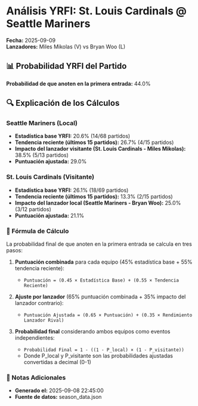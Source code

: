 # Análisis YRFI: St. Louis Cardinals @ Seattle Mariners

**Fecha:** 2025-09-09  
**Lanzadores:** Miles Mikolas (V) vs Bryan Woo (L)

## 📊 Probabilidad YRFI del Partido

**Probabilidad de que anoten en la primera entrada:** 44.0%

## 🔍 Explicación de los Cálculos

### Seattle Mariners (Local)
- **Estadística base YRFI:** 20.6% (14/68 partidos)
- **Tendencia reciente (últimos 15 partidos):** 26.7% (4/15 partidos)
- **Impacto del lanzador visitante (St. Louis Cardinals - Miles Mikolas):** 38.5% (5/13 partidos)
- **Puntuación ajustada:** 29.0%

### St. Louis Cardinals (Visitante)
- **Estadística base YRFI:** 26.1% (18/69 partidos)
- **Tendencia reciente (últimos 15 partidos):** 13.3% (2/15 partidos)
- **Impacto del lanzador local (Seattle Mariners - Bryan Woo):** 25.0% (3/12 partidos)
- **Puntuación ajustada:** 21.1%

### 📝 Fórmula de Cálculo

La probabilidad final de que anoten en la primera entrada se calcula en tres pasos:

1. **Puntuación combinada** para cada equipo (45% estadística base + 55% tendencia reciente):
   - `Puntuación = (0.45 × Estadística Base) + (0.55 × Tendencia Reciente)`

2. **Ajuste por lanzador** (65% puntuación combinada + 35% impacto del lanzador contrario):
   - `Puntuación Ajustada = (0.65 × Puntuación) + (0.35 × Rendimiento Lanzador Rival)`

3. **Probabilidad final** considerando ambos equipos como eventos independientes:
   - `Probabilidad Final = 1 - ((1 - P_local) × (1 - P_visitante))`
   - Donde P_local y P_visitante son las probabilidades ajustadas convertidas a decimal (0-1)

### 📌 Notas Adicionales

- **Generado el:** 2025-09-08 22:45:00
- **Fuente de datos:** season_data.json
